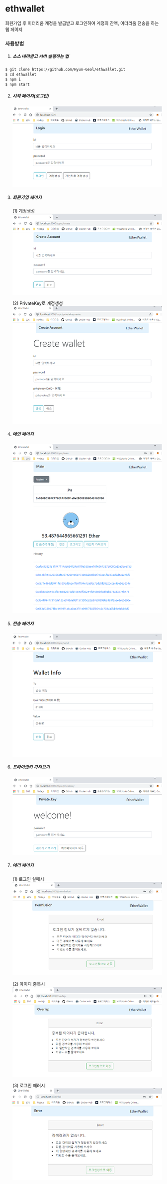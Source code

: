 # ethwallet

회원가입 후 이더리움 계정을 발급받고 로그인하여 계정의 잔액, 이더리움 전송을 하는 웹 페이지

### 사용방법
1. ##### 소스 내려받고 서버 실행하는 법
```
$ git clone https://github.com/Hyun-Geol/ethwallet.git
$ cd ethwallet
$ npm i
$ npm start
```

2. ##### 시작 페이지(로그인)
    ![loginpage](./screenshot/loginpage.png)

3. ##### 회원가입 페이지
    (1) 계정생성
    ![createAccount](./screenshot/createAccount.png)

    (2) PrivateKey로 계정생성
    ![createAccountForPrivateKey](./screenshot/createAccountForPrivatekey.png)

4. ##### 메인 페이지
    ![mainpage](./screenshot/mainpage.png)

5. ##### 전송 페이지
    ![sendpage](./screenshot/sendpage.png)

6. ##### 프라이빗키 가져오기
    ![getPrivateKey](./screenshot/getPrivateKey.png)

7. ##### 에러 페이지

    (1) 로그인 실패시
    ![permission](./screenshot/permission.png)

    (2) 아이디 중복시
    ![overlap](./screenshot/overlap.png)

    (3) 로그인 에러시
    ![fail](./screenshot/fail.png)

